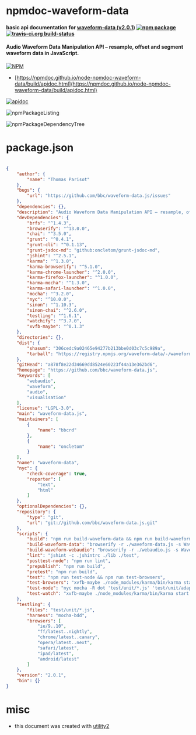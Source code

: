 # npmdoc-waveform-data

#### basic api documentation for  [waveform-data (v2.0.1)](https://github.com/bbc/waveform-data.js)  [![npm package](https://img.shields.io/npm/v/npmdoc-waveform-data.svg?style=flat-square)](https://www.npmjs.org/package/npmdoc-waveform-data) [![travis-ci.org build-status](https://api.travis-ci.org/npmdoc/node-npmdoc-waveform-data.svg)](https://travis-ci.org/npmdoc/node-npmdoc-waveform-data)

#### Audio Waveform Data Manipulation API – resample, offset and segment waveform data in JavaScript.

[![NPM](https://nodei.co/npm/waveform-data.png?downloads=true&downloadRank=true&stars=true)](https://www.npmjs.com/package/waveform-data)

- [https://npmdoc.github.io/node-npmdoc-waveform-data/build/apidoc.html](https://npmdoc.github.io/node-npmdoc-waveform-data/build/apidoc.html)

[![apidoc](https://npmdoc.github.io/node-npmdoc-waveform-data/build/screenCapture.buildCi.browser.%252Ftmp%252Fbuild%252Fapidoc.html.png)](https://npmdoc.github.io/node-npmdoc-waveform-data/build/apidoc.html)

![npmPackageListing](https://npmdoc.github.io/node-npmdoc-waveform-data/build/screenCapture.npmPackageListing.svg)

![npmPackageDependencyTree](https://npmdoc.github.io/node-npmdoc-waveform-data/build/screenCapture.npmPackageDependencyTree.svg)



# package.json

```json

{
    "author": {
        "name": "Thomas Parisot"
    },
    "bugs": {
        "url": "https://github.com/bbc/waveform-data.js/issues"
    },
    "dependencies": {},
    "description": "Audio Waveform Data Manipulation API – resample, offset and segment waveform data in JavaScript.",
    "devDependencies": {
        "brfs": "^1.4.3",
        "browserify": "^13.0.0",
        "chai": "^3.5.0",
        "grunt": "^0.4.1",
        "grunt-cli": "^0.1.13",
        "grunt-jsdoc-md": "github:oncletom/grunt-jsdoc-md",
        "jshint": "^2.5.1",
        "karma": "^1.3.0",
        "karma-browserify": "^5.1.0",
        "karma-chrome-launcher": "^2.0.0",
        "karma-firefox-launcher": "^1.0.0",
        "karma-mocha": "^1.3.0",
        "karma-safari-launcher": "^1.0.0",
        "mocha": "^3.2.0",
        "nyc": "^10.0.0",
        "sinon": "^1.10.3",
        "sinon-chai": "^2.6.0",
        "testling": "^1.6.1",
        "watchify": "^3.7.0",
        "xvfb-maybe": "^0.1.3"
    },
    "directories": {},
    "dist": {
        "shasum": "306cedc9a02465e94277b213bbe0d03c7c5c989a",
        "tarball": "https://registry.npmjs.org/waveform-data/-/waveform-data-2.0.1.tgz"
    },
    "gitHead": "a878f8e22d34669dd8524e60223f44a13e362bd6",
    "homepage": "https://github.com/bbc/waveform-data.js",
    "keywords": [
        "webaudio",
        "waveform",
        "audio",
        "visualisation"
    ],
    "license": "LGPL-3.0",
    "main": "waveform-data.js",
    "maintainers": [
        {
            "name": "bbcrd"
        },
        {
            "name": "oncletom"
        }
    ],
    "name": "waveform-data",
    "nyc": {
        "check-coverage": true,
        "reporter": [
            "text",
            "html"
        ]
    },
    "optionalDependencies": {},
    "repository": {
        "type": "git",
        "url": "git://github.com/bbc/waveform-data.js.git"
    },
    "scripts": {
        "build": "npm run build-waveform-data && npm run build-waveform-webaudio",
        "build-waveform-data": "browserify -r ./waveform-data.js -s WaveformData -o dist/waveform-data.js",
        "build-waveform-webaudio": "browserify -r ./webaudio.js -s WaveformDataWebaudioBuilder -o dist/webaudio.js",
        "lint": "jshint -c .jshintrc ./lib ./test",
        "posttest-node": "npm run lint",
        "prepublish": "npm run build",
        "pretest": "npm run build",
        "test": "npm run test-node && npm run test-browsers",
        "test-browsers": "xvfb-maybe ./node_modules/karma/bin/karma start",
        "test-node": "nyc mocha -R dot 'test/unit/*.js' 'test/unit/adapters/*.js'",
        "test-watch": "xvfb-maybe ./node_modules/karma/bin/karma start --no-single-run"
    },
    "testling": {
        "files": "test/unit/*.js",
        "harness": "mocha-bdd",
        "browsers": [
            "ie/9..10",
            "ff/latest..nightly",
            "chrome/latest..canary",
            "opera/latest..next",
            "safari/latest",
            "ipad/latest",
            "android/latest"
        ]
    },
    "version": "2.0.1",
    "bin": {}
}
```



# misc
- this document was created with [utility2](https://github.com/kaizhu256/node-utility2)
